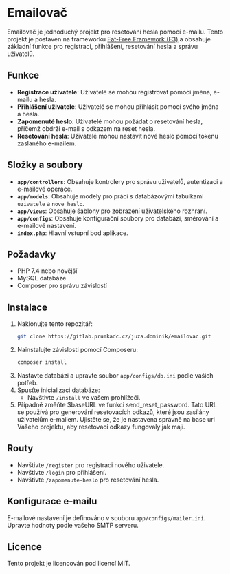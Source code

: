 # Emailovač

Emailovač je jednoduchý projekt pro resetování hesla pomocí e-mailu. Tento projekt je postaven na frameworku [Fat-Free Framework (F3)](https://fatfreeframework.com/) a obsahuje základní funkce pro registraci, přihlášení, resetování hesla a správu uživatelů.

## Funkce

- **Registrace uživatele**: Uživatelé se mohou registrovat pomocí jména, e-mailu a hesla.
- **Přihlášení uživatele**: Uživatelé se mohou přihlásit pomocí svého jména a hesla.
- **Zapomenuté heslo**: Uživatelé mohou požádat o resetování hesla, přičemž obdrží e-mail s odkazem na reset hesla.
- **Resetování hesla**: Uživatelé mohou nastavit nové heslo pomocí tokenu zaslaného e-mailem.

## Složky a soubory

- **`app/controllers`**: Obsahuje kontrolery pro správu uživatelů, autentizaci a e-mailové operace.
- **`app/models`**: Obsahuje modely pro práci s databázovými tabulkami `uzivatele` a `nove_heslo`.
- **`app/views`**: Obsahuje šablony pro zobrazení uživatelského rozhraní.
- **`app/configs`**: Obsahuje konfigurační soubory pro databázi, směrování a e-mailové nastavení.
- **`index.php`**: Hlavní vstupní bod aplikace.

## Požadavky

- PHP 7.4 nebo novější
- MySQL databáze
- Composer pro správu závislostí

## Instalace

1. Naklonujte tento repozitář:
   ```bash
   git clone https://gitlab.prumkadc.cz/juza.dominik/emailovac.git
   ```
2. Nainstalujte závislosti pomocí Composeru:
   ```bash
   composer install
   ```
3. Nastavte databázi a upravte soubor `app/configs/db.ini` podle vašich potřeb.
4. Spusťte inicializaci databáze:
   - Navštivte `/install` ve vašem prohlížeči.
5. Případně změňte $baseURL ve funkci send_reset_password. Tato URL se používá pro generování resetovacích odkazů, které jsou zasílány uživatelům e-mailem. Ujistěte se, že je nastavena správně na base url Vašeho projektu, aby resetovací odkazy fungovaly jak mají.

## Routy

- Navštivte `/register` pro registraci nového uživatele.
- Navštivte `/login` pro přihlášení.
- Navštivte `/zapomenute-heslo` pro resetování hesla.

## Konfigurace e-mailu

E-mailové nastavení je definováno v souboru `app/configs/mailer.ini`. Upravte hodnoty podle vašeho SMTP serveru.

## Licence

Tento projekt je licencován pod licencí MIT.
